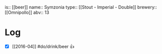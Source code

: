 is:: [[beer]]
name:: Symzonia
type:: [[Stout - Imperial - Double]]
brewery:: [[Omnipollo]]
abv:: 13

# Log
- [x] [[2016-04]] #do/drink/beer 👍
